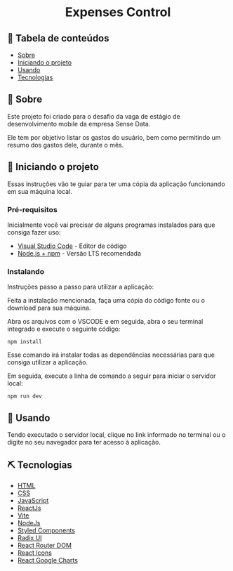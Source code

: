 <h1 align="center">Expenses Control</h1>


## 📝 Tabela de conteúdos

- [Sobre](#about)
- [Iniciando o projeto](#getting_started)
- [Usando](#usage)
- [Tecnologias](#built_using)

## 🧐 Sobre <a name = "about"></a>
Este projeto foi criado para o desafio da vaga de estágio de desenvolvimento mobile da empresa Sense Data.

Ele tem por objetivo listar os gastos do usuário, bem como permitindo um resumo dos gastos dele, durante o mês.

## 🏁 Iniciando o projeto <a name = "getting_started"></a>

Essas instruções vão te guiar para ter uma cópia da aplicação funcionando em sua máquina local.

### Pré-requisitos

Inicialmente você vai precisar de alguns programas instalados para que consiga fazer uso:

- [Visual Studio Code](https://code.visualstudio.com) - Editor de código
- [Node.js + npm](https://nodejs.org/en) - Versão LTS recomendada


### Instalando

Instruções passo a passo para utilizar a aplicação:

Feita a instalação mencionada, faça uma cópia do código fonte ou o download para sua máquina.

Abra os arquivos com o VSCODE e em seguida, abra o seu terminal integrado e execute o seguinte código:
```
npm install
```
Esse comando irá instalar todas as dependências necessárias para que consiga utilizar a aplicação.

Em seguida, execute a linha de comando a seguir para iniciar o servidor local:
```
npm run dev
```

## 🎈 Usando <a name="usage"></a>

Tendo executado o servidor local, clique no link informado no terminal ou o digite no seu navegador para ter acesso à aplicação.


## ⛏️ Tecnologias <a name = "built_using"></a>

- [HTML](https://developer.mozilla.org/pt-BR/docs/Web/HTML)
- [CSS](https://developer.mozilla.org/pt-BR/docs/Web/CSS)
- [JavaScript](https://developer.mozilla.org/pt-BR/docs/Web/JavaScript)
- [ReactJs](https://react.dev)
- [Vite](https://vitejs.dev)
- [NodeJs](https://nodejs.org/en/)
- [Styled Components](https://styled-components.com)
- [Radix UI](https://www.radix-ui.com)
- [React Router DOM](https://reactrouter.com/en/main)
- [React Icons](https://react-icons.github.io/react-icons/)
- [React Google Charts](https://www.react-google-charts.com)
